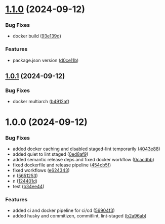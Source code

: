 # [1.1.0](https://github.com/jayjay021/dockstack/compare/v1.0.1...v1.1.0) (2024-09-12)

### Bug Fixes

- docker build ([93e139d](https://github.com/jayjay021/dockstack/commit/93e139d1ae56c03ac53346aefd8aed27028e70cb))

### Features

- package.json version ([d0ce11b](https://github.com/jayjay021/dockstack/commit/d0ce11b7ad5da7104f74c32e73abf6c736301ed8))

## [1.0.1](https://github.com/jayjay021/dockstack/compare/v1.0.0...v1.0.1) (2024-09-12)

### Bug Fixes

- docker multiarch ([b4912af](https://github.com/jayjay021/dockstack/commit/b4912afac8db64d822fd60aa92aba28af02b3714))

# 1.0.0 (2024-09-12)

### Bug Fixes

- added docker caching and disabled staged-lint temporarily ([4043e88](https://github.com/jayjay021/dockstack/commit/4043e88caffbba80b4791c7867287fb3fc2ba5c9))
- added quiet to lint staged ([0ed8af9](https://github.com/jayjay021/dockstack/commit/0ed8af93799c6da4c2c42b3d05fe91245f89a74c))
- added semantic release deps and fixed docker workflow ([0cacdbb](https://github.com/jayjay021/dockstack/commit/0cacdbbd30878dbddd830fcfea37f7454e8a0fc9))
- fixed dockerfile and release pipeline ([454cb5f](https://github.com/jayjay021/dockstack/commit/454cb5f9d176389b67fdce6a80a16db8892926ea))
- fixed workflows ([e624343](https://github.com/jayjay021/dockstack/commit/e6243439939c8f9d1df6f63deed7bffd6808c908))
- n ([5651253](https://github.com/jayjay021/dockstack/commit/56512539ddef5a88885462b44fc043c0641f0be0))
- n ([124401d](https://github.com/jayjay021/dockstack/commit/124401d1e8247a61e803736e04f8d7e9e87c8a4c))
- test ([b34ee44](https://github.com/jayjay021/dockstack/commit/b34ee44b79c5905768f6421ea9885547ebde10e5))

### Features

- added ci and docker pipeline for ci/cd ([56904f3](https://github.com/jayjay021/dockstack/commit/56904f3278fa41cc8a0b3d08e834c6cc37a5efdb))
- added husky and commitizen, commitlint, lint-staged ([b2a96ab](https://github.com/jayjay021/dockstack/commit/b2a96abf7b7765e65bd345fef2bf03bbe6918765))
